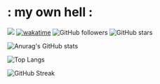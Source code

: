 # : my own hell :

![](https://komarev.com/ghpvc/?username=MerlinDEVILLARD&color=blueviolet&style=flat-square)
[![wakatime](https://wakatime.com/badge/user/398e94ea-4eea-4980-b103-6bac18614f74.svg)](https://wakatime.com/@398e94ea-4eea-4980-b103-6bac18614f74)
![GitHub followers](https://img.shields.io/github/followers/MerlinDEVILLARD?label=Followers&style=social)
![GitHub stars](https://img.shields.io/github/stars/MerlinDEVILLARD?label=Stars&style=social)

![Anurag's GitHub stats](https://github-readme-stats.vercel.app/api?username=MerlinDEVILLARD&show_icons=true&theme=radical)

![Top Langs](https://github-readme-stats.vercel.app/api/top-langs/?username=MerlinDEVILLARD&layout=compact&theme=radical)

![GitHub Streak](https://github-readme-streak-stats.herokuapp.com/?user=MerlinDEVILLARD&theme=radical)

